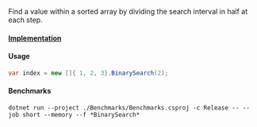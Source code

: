 Find a value within a sorted array by dividing the search interval in half at each step.

#### [Implementation](https://github.com/Timmoth/DsaDotnet/blob/main/DsaDotnet/Search/BinarySearch.cs)

#### Usage
```cs
var index = new []{ 1, 2, 3}.BinarySearch(2);
```

#### Benchmarks
```
dotnet run --project ./Benchmarks/Benchmarks.csproj -c Release -- --job short --memory --f *BinarySearch*
```
